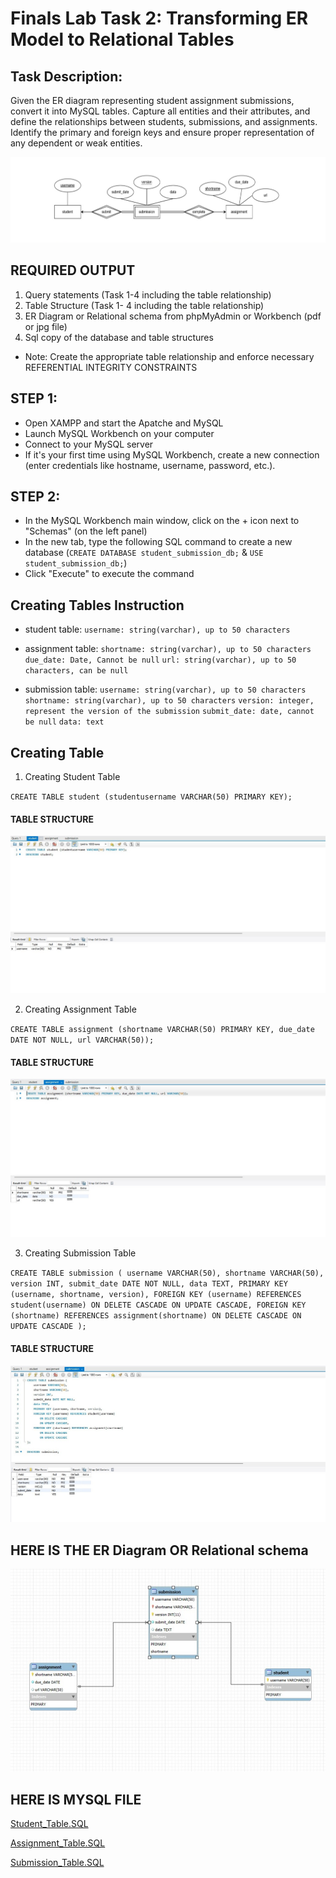 # Finals Lab Task 2: Transforming ER Model to Relational Tables

## Task Description: 
Given the ER diagram representing student assignment submissions, convert it into MySQL
tables. Capture all entities and their attributes, and define the relationships between students,
submissions, and assignments. Identify the primary and foreign keys and ensure proper
representation of any dependent or weak entities.

![ER model](Image%20%26%20File/Model.jpg)

## REQUIRED OUTPUT
1. Query statements (Task 1-4 including the table relationship)
2. Table Structure (Task 1- 4 including the table relationship)
3. ER Diagram or Relational schema from phpMyAdmin or Workbench (pdf or jpg file)
4. Sql copy of the database and table structures
   
 * Note: Create the appropriate table relationship and enforce necessary REFERENTIAL INTEGRITY CONSTRAINTS

## STEP 1:
- Open XAMPP and start the Apatche and MySQL
- Launch MySQL Workbench on your computer
- Connect to your MySQL server
- If it's your first time using MySQL Workbench, create a new connection (enter credentials like hostname, username, password, etc.).
  
## STEP 2:
- In the MySQL Workbench main window, click on the + icon next to "Schemas" (on the left panel)
- In the new tab, type the following SQL command to create a new database (`CREATE DATABASE student_submission_db;` & `USE student_submission_db;`)
- Click "Execute" to execute the command

## Creating Tables Instruction
* student table:
`username: string(varchar), up to 50 characters`

* assignment table:
`shortname: string(varchar), up to 50 characters`
`due_date: Date, Cannot be null`
`url: string(varchar), up to 50 characters, can be null`

* submission table:
`username: string(varchar), up to 50 characters`
`shortname: string(varchar), up to 50 characters`
`version: integer, represent the version of the submission`
`submit_date: date, cannot be null`
`data: text`

## Creating Table

1. Creating Student Table
  
`CREATE TABLE student (studentusername VARCHAR(50) PRIMARY KEY);`
#### TABLE STRUCTURE
![Student Table](Image%20%26%20File/student_tbl.jpg)

2. Creating Assignment Table

`CREATE TABLE assignment (shortname VARCHAR(50) PRIMARY KEY, due_date DATE NOT NULL, url VARCHAR(50));`
#### TABLE STRUCTURE
![Assignment Table](Image%20%26%20File/assignment_tbl.jpg)

3. Creating Submission Table
  
`CREATE TABLE submission (
    username VARCHAR(50),
    shortname VARCHAR(50),
    version INT,
    submit_date DATE NOT NULL,
    data TEXT,
    PRIMARY KEY (username, shortname, version),
    FOREIGN KEY (username) REFERENCES student(username)
        ON DELETE CASCADE
        ON UPDATE CASCADE,
    FOREIGN KEY (shortname) REFERENCES assignment(shortname)
        ON DELETE CASCADE
        ON UPDATE CASCADE
);`
#### TABLE STRUCTURE
![Submission Table](Image%20%26%20File/submission_tbl.jpg)

## HERE IS THE ER Diagram OR Relational schema
![](Image%20%26%20File/ER%20Diagram.jpg)


## HERE IS MYSQL FILE
 [Student_Table.SQL](Image%20%26%20File/student_tbl.sql)
 
 [Assignment_Table.SQL](Image%20%26%20File/assignment_tbl.sql)
 
 [Submission_Table.SQL](Image%20%26%20File/submission_tbl.sql)
